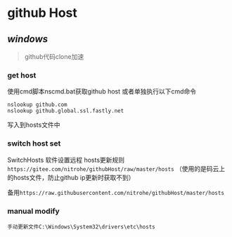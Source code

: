 # github Host

## *windows*

>  github代码clone加速

### get host

使用cmd脚本nscmd.bat获取github host 或者单独执行以下cmd命令

`nslookup github.com`  
`nslookup github.global.ssl.fastly.net`

 写入到hosts文件中

### switch host set
 SwitchHosts 软件设置远程 hosts更新规则 `https://gitee.com/nitrohe/githubHost/raw/master/hosts` （使用的是码云上的hosts文件，防止github ip更新时获取不到）

备用`https://raw.githubusercontent.com/nitrohe/githubHost/master/hosts`

### manual modify

`手动更新文件C:\Windows\System32\drivers\etc\hosts` 